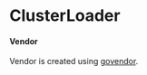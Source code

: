 # ClusterLoader

#### Vendor

Vendor is created using [govendor].


[govendor]: https://github.com/kardianos/govendor
